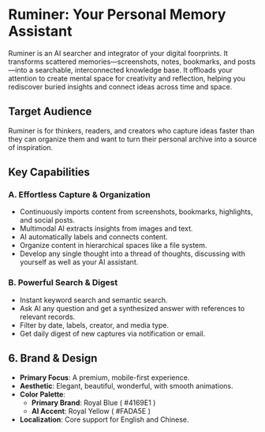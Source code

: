 # Ruminer: Your Personal Memory Assistant

Ruminer is an AI searcher and integrator of your digital foorprints. It transforms scattered memories—screenshots, notes, bookmarks, and posts—into a searchable, interconnected knowledge base. It offloads your attention to create mental space for creativity and reflection, helping you rediscover buried insights and connect ideas across time and space.

## Target Audience

Ruminer is for thinkers, readers, and creators who capture ideas faster than they can organize them and want to turn their personal archive into a source of inspiration.

## Key Capabilities

### A. Effortless Capture & Organization
- Continuously imports content from screenshots, bookmarks, highlights, and social posts.
- Multimodal AI extracts insights from images and text.
- AI automatically labels and connects content.
- Organize content in hierarchical spaces like a file system.
- Develop any single thought into a thread of thoughts, discussing with yourself as well as your AI assistant.

### B. Powerful Search & Digest
- Instant keyword search and semantic search.
- Ask AI any question and get a synthesized answer with references to relevant records.
- Filter by date, labels, creator, and media type.
- Get daily digest of new captures via notification or email.

## 6. Brand & Design

- **Primary Focus**: A premium, mobile-first experience.
- **Aesthetic**: Elegant, beautiful, wonderful, with smooth animations.
- **Color Palette**:
  - **Primary Brand**: Royal Blue ( #4169E1 )
  - **AI Accent**: Royal Yellow ( #FADA5E )
- **Localization**: Core support for English and Chinese.
